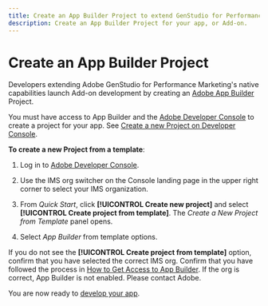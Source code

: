 ```yaml
---
title: Create an App Builder Project to extend GenStudio for Performance Marketing
description: Create an App Builder Project for your app, or Add-on.
---
```

# Create an App Builder Project

Developers extending Adobe GenStudio for Performance Marketing's native capabilities launch Add-on development by creating an [Adobe App Builder](https://developer.adobe.com/app-builder/) Project.

You must have access to App Builder and the [Adobe Developer Console](https://developer.adobe.com/developer-console/) to create a project for your app. See [Create a new Project on Developer Console](https://developer.adobe.com/app-builder/docs/getting_started/first_app/#2-create-a-new-project-on-developer-console).

**To create a new Project from a template**:

1. Log in to [Adobe Developer Console](https://developer.adobe.com/developer-console/).

1. Use the IMS org switcher on the Console landing page in the upper right corner to select your IMS organization.

1. From _Quick Start_, click **[!UICONTROL Create new project]** and select **[!UICONTROL Create project from template]**. The _Create a New Project from Template_ panel opens.

1. Select _App Builder_ from template options.

If you do not see the **[!UICONTROL Create project from template]** option, confirm that you have selected the correct IMS org. Confirm that you have followed the process in [How to Get Access to App Builder](https://developer.adobe.com/app-builder/docs/overview/getting_access/). If the org is correct, App Builder is not enabled. Please contact Adobe.

You are now ready to [develop your app](create-app.md).
